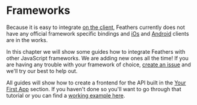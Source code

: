 # Frameworks

Because it is easy to integrate [on the client](../clients/readme.md), Feathers currently does not have any official framework specific bindings and [iOs](./ios.md) and [Android](./android.md) clients are in the works.

In this chapter we will show some guides how to integrate Feathers with other JavaScript frameworks. We are adding new ones all the time! If you are having any trouble with your framework of choice, [create an issue](https://github.com/feathersjs/feathers/issues/new) and we'll try our best to help out.

All guides will show how to create a frontend for the API built in the [Your First App](../getting-started/readme.md) section. If you haven't done so you'll want to go through that tutorial or you can find a [working example here](https://github.com/feathersjs/feathers-chat).
